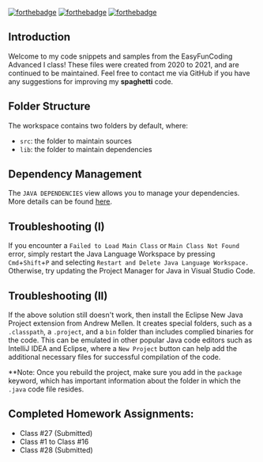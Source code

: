 [![forthebadge](https://forthebadge.com/images/badges/made-with-java.svg)](https://forthebadge.com)
[![forthebadge](https://forthebadge.com/images/badges/made-with-markdown.svg)](https://forthebadge.com)
[![forthebadge](https://forthebadge.com/images/badges/powered-by-electricity.svg)](https://forthebadge.com)

## Introduction

Welcome to my code snippets and samples from the EasyFunCoding Advanced I class! These files were created from 2020 to 2021, and are continued to be maintained. Feel free to contact me via GitHub if you have any suggestions for improving my **spaghetti** code. 

## Folder Structure

The workspace contains two folders by default, where:

- `src`: the folder to maintain sources
- `lib`: the folder to maintain dependencies

## Dependency Management

The `JAVA DEPENDENCIES` view allows you to manage your dependencies. More details can be found [here](https://github.com/microsoft/vscode-java-pack/blob/master/release-notes/v0.9.0.md#work-with-jar-files-directly).

## Troubleshooting (I)

If you encounter a `Failed to Load Main Class` or `Main Class Not Found` error, simply restart the Java Language Workspace by pressing `Cmd`+`Shift`+`P` and selecting `Restart and Delete Java Language Workspace.` Otherwise, try updating the Project Manager for Java in Visual Studio Code. 

## Troubleshooting (II)

If the above solution still doesn't work, then install the Eclipse New Java Project extension from Andrew Mellen. It creates special folders, such as a `.classpath`, a `.project`, and a `bin` folder than includes complied binaries for the code. This can be emulated in other popular Java code editors such as IntelliJ IDEA and Eclipse, where a `New Project` button can help add the additional necessary files for successful compilation of the code. 


**Note: Once you rebuild the project, make sure you add in the `package` keyword, which has important information about the folder in which the `.java` code file resides.

## Completed Homework Assignments:

- Class #27 (Submitted)
- Class #1 to Class #16
- Class #28 (Submitted)
